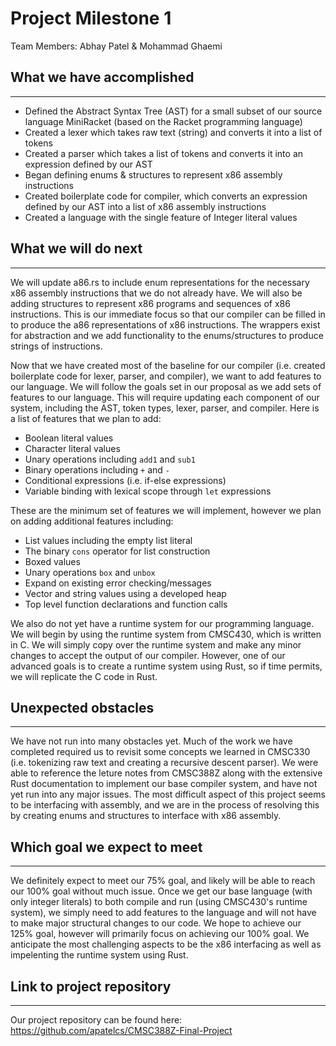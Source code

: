 # Project Milestone 1
Team Members: Abhay Patel & Mohammad Ghaemi

## What we have accomplished
---
* Defined the Abstract Syntax Tree (AST) for a small subset of our source language MiniRacket (based on the Racket programming language)
* Created a lexer which takes raw text (string) and converts it into a list of tokens
* Created a parser which takes a list of tokens and converts it into an expression defined by our AST
* Began defining enums & structures to represent x86 assembly instructions
* Created boilerplate code for compiler, which converts an expression defined by our AST into a list of x86 assembly instructions
* Created a language with the single feature of Integer literal values

## What we will do next
---
We will update a86.rs to include enum representations for the necessary x86 assembly instructions that we do not already have. We will also be adding structures to represent x86 programs and sequences of x86 instructions. This is our immediate focus so that our compiler can be filled in to produce the a86 representations of x86 instructions. The wrappers exist for abstraction and we add functionality to the enums/structures to produce strings of instructions.

Now that we have created most of the baseline for our compiler (i.e. created boilerplate code for lexer, parser, and compiler), we want to add features to our language. We will follow the goals set in our proposal as we add sets of features to our language. This will require updating each component of our system, including the AST, token types, lexer, parser, and compiler. Here is a list of features that we plan to add:
* Boolean literal values
* Character literal values
* Unary operations including `add1` and `sub1`
* Binary operations including `+` and `-`
* Conditional expressions (i.e. if-else expressions)
* Variable binding with lexical scope through `let` expressions

These are the minimum set of features we will implement, however we plan on adding additional features including:
* List values including the empty list literal
* The binary `cons` operator for list construction
* Boxed values
* Unary operations `box` and `unbox`
* Expand on existing error checking/messages
* Vector and string values using a developed heap
* Top level function declarations and function calls

We also do not yet have a runtime system for our programming language. We will begin by using the runtime system from CMSC430, which is written in C. We will simply copy over the runtime system and make any minor changes to accept the output of our compiler. However, one of our advanced goals is to create a runtime system using Rust, so if time permits, we will replicate the C code in Rust.

## Unexpected obstacles
---
We have not run into many obstacles yet. Much of the work we have completed required us to revisit some concepts we learned in CMSC330 (i.e. tokenizing raw text and creating a recursive descent parser). We were able to reference the leture notes from CMSC388Z along with the extensive Rust documentation to implement our base compiler system, and have not yet run into any major issues. The most difficult aspect of this project seems to be interfacing with assembly, and we are in the process of resolving this by creating enums and structures to interface with x86 assembly.

## Which goal we expect to meet
---
We definitely expect to meet our 75% goal, and likely will be able to reach our 100% goal without much issue. Once we get our base language (with only integer literals) to both compile and run (using CMSC430's runtime system), we simply need to add features to the language and will not have to make major structural changes to our code. We hope to achieve our 125% goal, however will primarily focus on achieving our 100% goal. We anticipate the most challenging aspects to be the x86 interfacing as well as impelenting the runtime system using Rust.

## Link to project repository
---
Our project repository can be found here: https://github.com/apatelcs/CMSC388Z-Final-Project
